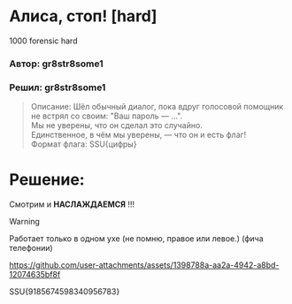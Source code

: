 # Алиса, стоп! [hard]
1000
forensic hard

### Автор: gr8str8some1
### Решил: gr8str8some1

> Описание: Шёл обычный диалог, пока вдруг голосовой помощник не встрял со своим: "Ваш пароль — ...".<br>
Мы не уверены, что он сделал это случайно.<br>
Единственное, в чём мы уверены, — что он и есть флаг!<br>
Формат флага: SSU{цифры}

# Решение:
Смотрим и **НАСЛАЖДАЕМСЯ** !!!
> [!WARNING]
> Работает только в одном ухе (не помню, правое или левое.) (фича телефонии)

https://github.com/user-attachments/assets/1398788a-aa2a-4942-a8bd-12074635bf8f

SSU{9185674598340956783}

